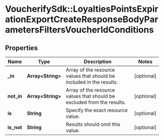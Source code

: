 # VoucherifySdk::LoyaltiesPointsExpirationExportCreateResponseBodyParametersFiltersVoucherIdConditions

## Properties

| Name | Type | Description | Notes |
| ---- | ---- | ----------- | ----- |
| **_in** | **Array&lt;String&gt;** | Array of the resource values that should be included in the results. | [optional] |
| **not_in** | **Array&lt;String&gt;** | Array of the resource values that should be excluded from the results. | [optional] |
| **is** | **String** | Specify the exact resource value. | [optional] |
| **is_not** | **String** | Results should omit this value. | [optional] |

